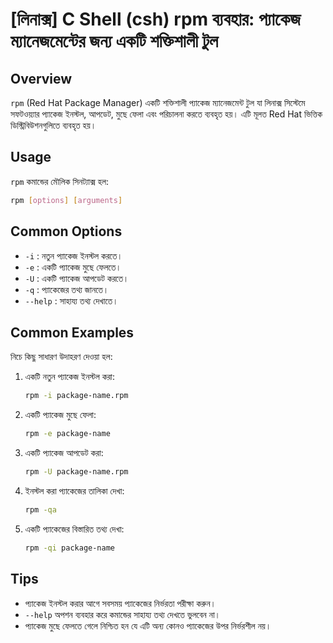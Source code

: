 # [লিনাক্স] C Shell (csh) rpm ব্যবহার: প্যাকেজ ম্যানেজমেন্টের জন্য একটি শক্তিশালী টুল

## Overview
`rpm` (Red Hat Package Manager) একটি শক্তিশালী প্যাকেজ ম্যানেজমেন্ট টুল যা লিনাক্স সিস্টেমে সফটওয়্যার প্যাকেজ ইনস্টল, আপডেট, মুছে ফেলা এবং পরিচালনা করতে ব্যবহৃত হয়। এটি মূলত Red Hat ভিত্তিক ডিস্ট্রিবিউশনগুলিতে ব্যবহৃত হয়।

## Usage
`rpm` কমান্ডের মৌলিক সিনট্যাক্স হল:

```bash
rpm [options] [arguments]
```

## Common Options
- `-i` : নতুন প্যাকেজ ইনস্টল করতে।
- `-e` : একটি প্যাকেজ মুছে ফেলতে।
- `-U` : একটি প্যাকেজ আপডেট করতে।
- `-q` : প্যাকেজের তথ্য জানতে।
- `--help` : সাহায্য তথ্য দেখাতে।

## Common Examples
নিচে কিছু সাধারণ উদাহরণ দেওয়া হল:

1. একটি নতুন প্যাকেজ ইনস্টল করা:
   ```bash
   rpm -i package-name.rpm
   ```

2. একটি প্যাকেজ মুছে ফেলা:
   ```bash
   rpm -e package-name
   ```

3. একটি প্যাকেজ আপডেট করা:
   ```bash
   rpm -U package-name.rpm
   ```

4. ইনস্টল করা প্যাকেজের তালিকা দেখা:
   ```bash
   rpm -qa
   ```

5. একটি প্যাকেজের বিস্তারিত তথ্য দেখা:
   ```bash
   rpm -qi package-name
   ```

## Tips
- প্যাকেজ ইনস্টল করার আগে সবসময় প্যাকেজের নির্ভরতা পরীক্ষা করুন।
- `--help` অপশন ব্যবহার করে কমান্ডের সাহায্য তথ্য দেখতে ভুলবেন না।
- প্যাকেজ মুছে ফেলতে গেলে নিশ্চিত হন যে এটি অন্য কোনও প্যাকেজের উপর নির্ভরশীল নয়।
